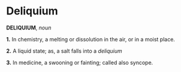 # Deliquium

**DELIQUIUM**, _noun_

**1.** In chemistry, a melting or dissolution in the air, or in a moist place.

**2.** A liquid state; as, a salt falls into a _deliquium_

**3.** In medicine, a swooning or fainting; called also syncope.